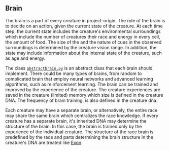 ## Brain

The brain is a part of every creature in project-origin.
The role of the brain is to decide on an action, given the current state of the creature.
At each time step, the current state includes the creature's environmental surroundings which include the number of creatures their race and energy in every cell, the amount of food.
The size of the and the nature of cues in the observed surroundings is determined by the creature vision range.
In addition, the state may include information about the internal state of the creature, such as age and energy.

The class [`abstractbrain.py`](/brains/abstractbrain.py) is an abstract class that each brain should implement.
There could be many types of brains, from random to complicated brain that employ neural networks and advanced learning algorithms, such as reinforcement learning.
The brain can be trained and improved by the experience of the creature.
The creature experiences are saved in the creature (limited) memory which size is defined in the creature DNA.
The frequency of brain training, is also defined in the creature dna.

Each creature may have a separate brain, or alternatively, the entire race may share the same brain which centralizes the race knowledge.
If every creature has a separate brain, it's inherited DNA may determine the structure of the brain.
In this case, the brain is trained only by the experience of the individual creature.
The structure of the race brain is predefined by the race and parts determining the brain structure in the creature's DNA are treated like [Exon](https://en.wikipedia.org/wiki/Exon).
